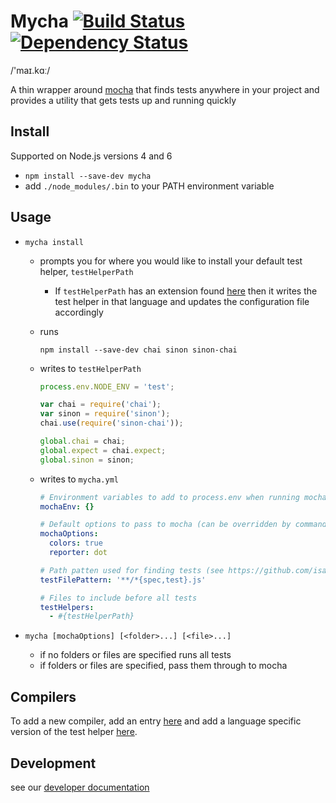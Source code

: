 # Mycha [![Build Status](https://travis-ci.org/Originate/mycha.svg?branch=master)](https://travis-ci.org/Originate/mycha) [![Dependency Status](https://david-dm.org/Originate/mycha.svg)](https://david-dm.org/Originate/mycha)

/'maɪ.kɑː/

A thin wrapper around [mocha](https://github.com/mochajs/mocha)
that finds tests anywhere in your project
and provides a utility that gets tests up and running quickly


## Install

Supported on Node.js versions 4 and 6

* `npm install --save-dev mycha`
* add `./node_modules/.bin` to your PATH environment variable


## Usage

* `mycha install`
  * prompts you for where you would like to install your default test helper, `testHelperPath`
    * If `testHelperPath` has an extension found [here](src/compilers.coffee) then
      it writes the test helper in that language and updates the configuration file accordingly

  * runs
    ```
    npm install --save-dev chai sinon sinon-chai
    ```

  * writes to `testHelperPath`
    ```js
    process.env.NODE_ENV = 'test';

    var chai = require('chai');
    var sinon = require('sinon');
    chai.use(require('sinon-chai'));

    global.chai = chai;
    global.expect = chai.expect;
    global.sinon = sinon;
    ```

  * writes to `mycha.yml`
    ```yml
    # Environment variables to add to process.env when running mocha
    mochaEnv: {}

    # Default options to pass to mocha (can be overridden by command line options)
    mochaOptions:
      colors: true
      reporter: dot

    # Path patten used for finding tests (see https://github.com/isaacs/minimatch)
    testFilePattern: '**/*{spec,test}.js'

    # Files to include before all tests
    testHelpers:
      - #{testHelperPath}
    ```

* `mycha [mochaOptions] [<folder>...] [<file>...]`
  * if no folders or files are specified runs all tests
  * if folders or files are specified, pass them through to mocha


## Compilers

To add a new compiler, add an entry [here](src/compilers.coffee) and add a
language specific version of the test helper [here](scaffold).

## Development

see our [developer documentation](CONTRIBUTING.md)
